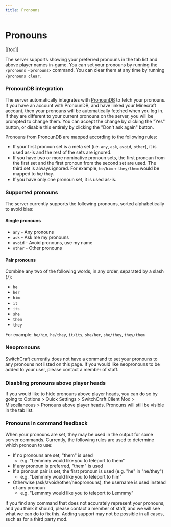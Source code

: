 ```yaml
---
title: Pronouns
---
```


# Pronouns

[[toc]]

The server supports showing your preferred pronouns in the tab list and above player names in-game. You can set your
pronouns by running the `/pronouns <pronouns>` command. You can clear them at any time by running `/pronouns clear`.

### PronounDB integration

The server automatically integrates with [PronounDB](https://pronoundb.org) to fetch your pronouns. If you have an
account with PronounDB, and have linked your Minecraft account, then your pronouns will be automatically fetched when
you log in. If they are different to your current pronouns on the server, you will be prompted to change them. You can
accept the change by clicking the "Yes" button, or disable this entirely by clicking the "Don't ask again" button.

Pronouns from PronounDB are mapped according to the following rules:
- If your first pronoun set is a meta set (i.e. `any`, `ask`, `avoid`, `other`), it is used as-is and the rest of the
  sets are ignored.
- If you have two or more nominative pronoun sets, the first pronoun from the first set and the first pronoun from the 
  second set are used. The third set is always ignored. For example, `he/him` + `they/them` would be mapped 
  to `he/they`.
- If you have only one pronoun set, it is used as-is.

### Supported pronouns

The server currently supports the following pronouns, sorted alphabetically to avoid bias:

#### Single pronouns

- `any` - Any pronouns
- `ask` - Ask me my pronouns
- `avoid` - Avoid pronouns, use my name
- `other` - Other pronouns

#### Pair pronouns

Combine any two of the following words, in any order, separated by a slash (`/`):

- `he`
- `her`
- `him`
- `it`
- `its`
- `she`
- `them`
- `they`

For example: `he/him`, `he/they`, `it/its`, `she/her`, `she/they`, `they/them`

### Neopronouns

SwitchCraft currently does not have a command to set your pronouns to any pronouns not listed on this page. If you would 
like neopronouns to be added to your user, please contact a member of staff.

### Disabling pronouns above player heads

If you would like to hide pronouns above player heads, you can do so by going to Options > Quick Settings >
SwitchCraft Client Mod > Miscellaneous > Pronouns above player heads. Pronouns will still be visible in the tab list.

### Pronouns in command feedback

When your pronouns are set, they may be used in the output for some server commands. Currently, the following rules
are used to determine which pronoun to use:

- If no pronouns are set, "them" is used
  - e.g. "Lemmmy would like you to teleport to them"
- If any pronoun is preferred, "them" is used
- If a pronoun pair is set, the first pronoun is used (e.g. "he" in "he/they")
  - e.g. "Lemmmy would like you to teleport to him" 
- Otherwise (ask/avoid/other/neopronouns), the username is used instead of any pronoun
  - e.g. "Lemmmy would like you to teleport to Lemmmy" 

If you find any command that does not accurately represent your pronouns, and you think it should, please contact a
member of staff, and we will see what we can do to fix this. Adding support may not be possible in all cases, such as 
for a third party mod.
